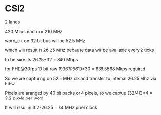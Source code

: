 # CSI2

2 lanes

420 Mbps each == 210 MHz

word_clk on 32 bit bus will be 52.5 MHz

which will result in 26.25 MHz because data will be
available every 2 ticks

to be sure its 26.25*32 = 840 Mbps

for FHD@30fps 10 bit raw 1936*1096*10*30 = 636.5568 Mbps required

So we are capturing on 52.5 MHz clk and transfer to internal 26.25 Mhz via FIFO

Pixels are aranged by 40 bit packs or 4 pixels, so we captue (32/40)*4 = 3.2 pixels per word

It will resul in 3.2*26.25 = 84 MHz pixel clock
